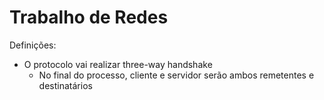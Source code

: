# Trabalho de Redes

Definições:

- O protocolo vai realizar three-way handshake
  - No final do processo, cliente e servidor serão ambos remetentes e destinatários

